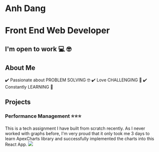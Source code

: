# Anh Dang
# Front End Web Developer
## I'm open to work 💻 🤓
## About Me
✔️ Passionate about PROBLEM SOLVING 🤓
✔️ Love CHALLENGING 🤯
✔️ Constantly LEARNING 📝

## Projects
### Performance Management ⭐️⭐️⭐️
This is a tech assignment I have built from scratch recently. As I never worked with graphs before, I'm very proud that it only took me  3 days to learn ApexCharts library and successfully implemented the charts into this React App.
<img src="https://giphy.com/gifs/LMQ2cvKPjUI8XMe8rr">

<!--
**anhthuydang/anhthuydang** is a ✨ _special_ ✨ repository because its `README.md` (this file) appears on your GitHub profile.

Here are some ideas to get you started:

- 🔭 I’m currently working on ...
- 🌱 I’m currently learning ...
- 👯 I’m looking to collaborate on ...
- 🤔 I’m looking for help with ...
- 💬 Ask me about ...
- 📫 How to reach me: ...
- 😄 Pronouns: ...
- ⚡ Fun fact: ...
-->
